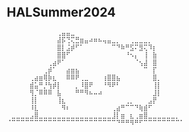 # HALSummer2024

⠀⠀⠀⠀⠀⠀⠀⠀⠀⠀⠀⢀⣤⣤⣀⠀⠀⠀⠀⠀⠀⠀⠀⠀⠀⠀⠀⠀⠀⠀⠀⠀⠀⠀⠀⠀⠀⠀⠀
⠀⠀⠀⠀⠀⠀⠀⠀⠀⠀⠀⣼⡯⢙⢍⣛⣶⣤⠴⠶⠦⢤⣤⣀⡀⠀⠀⢀⣀⣀⣀⡀⠀⠀⠀⠀⠀⠀⠀
⠀⠀⠀⠀⠀⠀⠀⠀⠀⠀⠀⣿⡇⣨⡾⠋⠁⠀⠀⠀⠀⠀⠀⠉⠙⠷⠛⣫⠍⣻⢍⠹⡆⠀⠀⠀⠀⠀⠀
⠀⠀⠀⠀⠀⠀⠀⠀⠀⠀⠀⣿⣿⠋⠀⠀⠀⠀⠀⠀⠀⠀⠀⠀⠀⠀⠘⠢⡄⠀⢸⠀⣷⠀⠀⠀⠀⠀⠀
⠀⠀⠀⠀⠀⠀⠀⠀⠀⢀⣴⠟⠁⠀⠀⠀⠀⠀⠀⠀⠀⠀⠀⠀⠀⠀⠀⠀⠈⢢⣼⠀⣿⠀⠀⠀⠀⠀⠀
⠀⠀⠀⠀⠀⠀⠀⠀⢀⡾⠁⠀⠀⣴⣶⣦⠀⠀⠀⠀⠀⠀⠀⠀⠀⠀⠀⠀⠀⠀⠉⠀⡏⠀⠀⠀⠀⠀⠀
⠀⠀⠀⠀⠀⢀⣴⣶⢿⡷⣆⠀⠀⠿⠿⠟⢀⣀⠀⠀⠀⢰⣿⣿⣦⠀⠀⠀⠀⠀⠀⠀⣿⡀⠀⠀⠀⠀⠀
⠀⠀⠀⠀⠀⣾⣥⠛⡘⢳⡾⡇⠀⠀⠀⡀⠸⣿⠟⠀⠀⠘⠻⠟⠃⠀⠀⠀⠀⠀⠀⠀⢸⡇⠀⠀⠀⠀⠀
⠀⠀⠀⠀⠀⢻⡈⠿⠿⠿⠀⣧⠀⠀⠀⠛⠛⠻⠦⠤⠴⠀⠀⠀⠀⠀⠀⠀⠀⠀⠀⠀⣸⡇⠀⠀⠀⠀⠀
⠀⠀⠀⠀⠀⢸⡇⠀⠀⠀⠀⢸⣆⠀⠀⠀⠀⠀⠀⠀⠀⠀⠀⠀⠀⠀⢀⡀⠀⠀⠀⣠⡟⠀⠀⠀⠀⠀⠀
⠀⠀⠀⠀⠀⠸⣇⠀⠀⠀⠀⠀⠻⠆⠀⠀⠀⠀⠀⠀⠀⠀⠀⢀⣴⠛⠉⠉⠙⢷⣾⠋⠀⠀⠀⠀⠀⠀⠀
⠀⣀⣀⣀⣀⣠⣿⣀⣀⣀⣀⣀⣀⣀⣀⣀⣀⣀⣀⣀⣀⣀⣀⣸⡇⣶⠀⣆⢀⣶⣿⣀⣀⣀⣀⣀⣀⡀⠀
⠈⠉⠉⠉⠉⠉⠉⠉⠉⠉⠉⠉⠉⠉⠉⠉⠉⠉⠉⠉⠉⠉⠉⠉⠙⠛⠛⠻⠛⠋⠉⠉⠉⠉⠉⠉⠉⠉⠁
